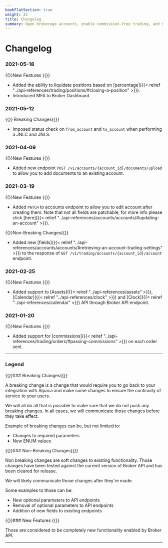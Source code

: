 ```yaml
---
bookFlatSection: true
weight: 32
title: Changelog
summary: Open brokerage accounts, enable commission-free trading, and manage the ongoing user experience with Alpaca Broker API
---
```


# Changelog

### **2021-05-18**

{{<hint info>}}New Features {{</hint>}}

- Added the ability to liquidate positions based on [percentage]({{< relref "../api-references/trading/positions/#closing-a-position" >}}).
- Introduced MFA to Broker Dashboard

### **2021-05-12**

{{<hint danger>}} Breaking Changes{{</hint>}}

- Imposed status check on `from_account` and `to_account` when performing a JNLC and JNLS.

### **2021-04-09**

{{<hint info>}}New Features {{</hint>}}

- Added new endpoint `POST /v1/accounts/{account_id}/documents/upload` to allow you to add documents to an existing account.

### **2021-03-19**

{{<hint info>}}New Features {{</hint>}}

- Added `PATCH` to accounts endpoint to allow you to edit account after creating them. Note that not all fields are patchable, for more info please click [here]({{< relref "../api-references/accounts/accounts/#updating-an-account" >}}).

{{<hint warning>}}Non-Breaking Changes{{</hint>}}

- Added new [fields]({{< relref "../api-references/accounts/accounts/#retrieving-an-account-trading-settings" >}}) to the response of `GET /v1/trading/accounts/{account_id}/account` endpoint.

### **2021-02-25**

{{<hint info>}}New Features {{</hint>}}

- Added support to [Assets]({{< relref "../api-references/assets" >}}), [Calendar]({{< relref "../api-references/clock" >}}) and [Clock]({{< relref "../api-references/calendar" >}}) API through Broker API endpoint.

### **2021-01-20**

{{<hint info>}}New Features {{</hint>}}

- Added support for [commissions]({{< relref "../api-references/trading/orders/#passing-commissions" >}}) on each order sent.

---

### **Legend**

{{<hint danger>}}### Breaking Changes{{</hint>}}

A breaking change is a change that would require you to go back to your integration with Alpaca and make some changes to ensure the continuity of service to your users.

We will all do all that is possible to make sure that we do not push any breaking changes. In all cases, we will communicate those changes before they take effect.

Example of breaking changes can be, but not limited to:

- Changes to required parameters
- New ENUM values

{{<hint warning>}}### Non-Breaking Changes{{</hint>}}

Non breaking changes are soft changes to existing functionality. Those changes have been tested against the current version of Broker API and has been cleared for release.

We will likely communicate those changes after they're made.

Some examples to those can be:

- New optional parameters to API endpoints
- Removal of optional parameters to API endpoints
- Addition of new fields to existing endpoints

{{<hint info>}}### New Features {{</hint>}}

Those are considered to be completely new functionality enabled by Broker API.

---

